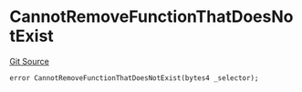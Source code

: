 # CannotRemoveFunctionThatDoesNotExist
[Git Source](https://github.com/thrackle-io/rules-protocol/blob/ca661487b49e5b916c4fa8811d6bdafbe530a6c8/src/economic/ruleProcessor/application/ApplicationRuleProcessorDiamondLib.sol)


```solidity
error CannotRemoveFunctionThatDoesNotExist(bytes4 _selector);
```

